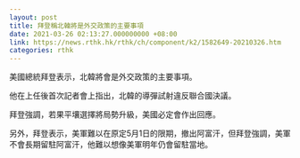 ```yaml
---
layout: post
title: 拜登稱北韓將是外交政策的主要事項
date: 2021-03-26 02:13:27.000000000 +08:00
link: https://news.rthk.hk/rthk/ch/component/k2/1582649-20210326.htm
categories: rthk
---
```


美國總統拜登表示，北韓將會是外交政策的主要事項。

他在上任後首次記者會上指出，北韓的導彈試射違反聯合國決議。

拜登強調，若果平壤選擇將局勢升級，美國必定會作出回應。

另外，拜登表示，美軍難以在原定5月1日的限期，撤出阿富汗，但拜登強調，美軍不會長期留駐阿富汗，他難以想像美軍明年仍會留駐當地。
